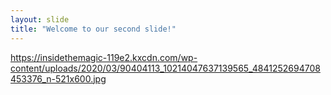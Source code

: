 ```yaml
---
layout: slide
title: "Welcome to our second slide!"
---
```

https://insidethemagic-119e2.kxcdn.com/wp-content/uploads/2020/03/90404113_10214047637139565_4841252694708453376_n-521x600.jpg
